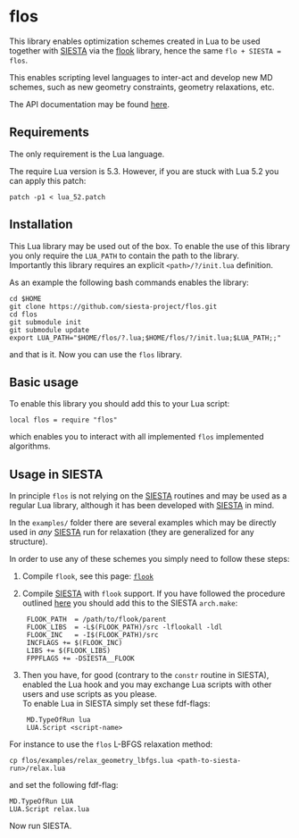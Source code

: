 # flos

This library enables optimization schemes created in Lua to be
used together with [SIESTA][siesta] via the [flook][flook] library, hence
the same `flo + SIESTA = flos`.

This enables scripting level languages to inter-act and develop
new MD schemes, such as new geometry constraints, geometry relaxations, etc.

The API documentation may be found [here][flos-doc].

## Requirements

The only requirement is the Lua language.

The require Lua version is 5.3. However, if you are stuck with Lua 5.2 you
can apply this patch:

    patch -p1 < lua_52.patch

## Installation

This Lua library may be used out of the box. To enable the use of this library
you only require the `LUA_PATH` to contain the path to the library.  
Importantly this library requires an explicit `<path>/?/init.lua` definition.

As an example the following bash commands enables the library:

    cd $HOME
    git clone https://github.com/siesta-project/flos.git
	cd flos
	git submodule init
	git submodule update
	export LUA_PATH="$HOME/flos/?.lua;$HOME/flos/?/init.lua;$LUA_PATH;;"

and that is it. Now you can use the `flos` library.
    

## Basic usage

To enable this library you should add this to your Lua script:

    local flos = require "flos"

which enables you to interact with all implemented `flos` implemented algorithms.


## Usage in SIESTA

In principle `flos` is not relying on the [SIESTA][siesta] routines and may
be used as a regular Lua library, although it has been developed
with [SIESTA][siesta] in mind.

In the `examples/` folder there are several examples which may be directly used in _any_
[SIESTA][siesta] run for relaxation (they are generalized for any structure).

In order to use any of these schemes you simply need to follow these steps:

1. Compile `flook`, see this page: [`flook`][flook]
2. Compile [SIESTA][siesta] with `flook` support. If you have followed the
   procedure outlined [here][flook] you should add this to the SIESTA `arch.make`:

        FLOOK_PATH  = /path/to/flook/parent
        FLOOK_LIBS  = -L$(FLOOK_PATH)/src -lflookall -ldl
        FLOOK_INC   = -I$(FLOOK_PATH)/src
        INCFLAGS += $(FLOOK_INC)
        LIBS += $(FLOOK_LIBS)
	    FPPFLAGS += -DSIESTA__FLOOK

3. Then you have, for good (contrary to the `constr` routine in SIESTA), 
   enabled the Lua hook and you may exchange Lua scripts with other users
   and use scripts as you please.  
   To enable Lua in SIESTA simply set these fdf-flags:

        MD.TypeOfRun lua
        LUA.Script <script-name>

For instance to use the `flos` L-BFGS relaxation method:

    cp flos/examples/relax_geometry_lbfgs.lua <path-to-siesta-run>/relax.lua

and set the following fdf-flag:

    MD.TypeOfRun LUA
    LUA.Script relax.lua

Now run SIESTA.


[flook]: https://github.com/ElectronicStructureLibrary/flook
[flos-doc]: https://siesta-project.github.io/flos/index.html
[siesta]: https://launchpad.net/siesta

